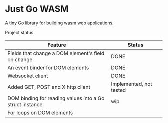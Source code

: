 # Just Go WASM

A tiny Go library for building wasm web applications.

Project status

| Feature | Status |
| --- | --- |
| Fields that change a DOM element's field on change | DONE |
| An event binder for DOM elements | DONE |
| Websocket client | DONE |
| Added GET, POST and X http client | Implemented, not tested |
| DOM binding for reading values into a Go struct instance | wip |
| For loops on DOM elements |  |
